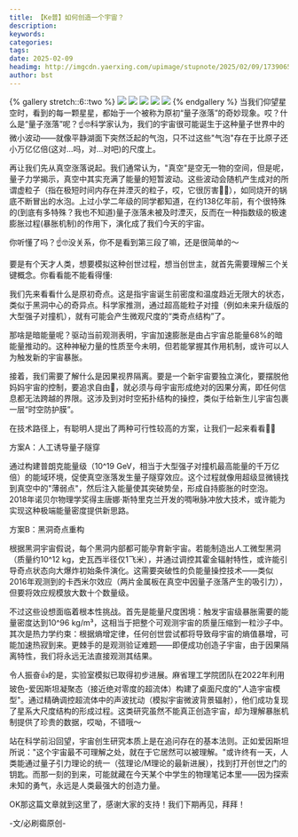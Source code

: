 ```yaml
---
title: 【Ke普】如何创造一个宇宙？
description: 
keywords: 
categories: 
tags: 
date: 2025-02-09
headimg: http://imgcdn.yaerxing.com/upimage/stupnote/2025/02/09/1739065195_12009103_6016.jpg
author: bst
---
```


{% gallery stretch::6::two %}
![](https://imgcdn.yaerxing.com/upimage/stupnote/2025/02/09/1739065195_12009103_6016.jpg)
![](https://imgcdn.yaerxing.com/upimage/stupnote/2025/02/09/1739065198_12009103_4621.jpg)
![](https://imgcdn.yaerxing.com/upimage/stupnote/2025/02/09/1739065200_12009103_1256.jpg)
![](https://imgcdn.yaerxing.com/upimage/stupnote/2025/02/09/1739065202_12009103_5185.jpg)
![](https://imgcdn.yaerxing.com/upimage/stupnote/2025/02/09/1739065204_12009103_1200.jpg)
{% endgallery %}
当我们仰望星空时，看到的每一颗星星，都始于一个被称为原初“量子涨落”的奇妙现象。哎？什么是“量子涨落”呢？☝️️🤓科学家认为，我们的宇宙很可能诞生于这种量子世界中的微小波动——就像平静湖面下突然泛起的气泡，只不过这些"气泡"存在于比原子还小万亿亿倍(这对…吗，对…对吧)的尺度上。

再让我们先从真空涨落说起。我们通常认为，"真空"是空无一物的空间，但是呢，量子力学揭示，真空中其实充满了能量的短暂波动。这些波动会随机产生成对的所谓虚粒子（指在极短时间内存在并湮灭的粒子，哎，它很厉害👍🏻），如同烧开的锅底不断冒出的水泡。上过小学二年级的同学都知道，在约138亿年前，有个很特殊的(到底有多特殊？我也不知道)量子涨落未被及时湮灭，反而在一种指数级的极速膨胀过程(暴胀机制)的作用下，演化成了我们今天的宇宙。

你听懂了吗？☝️️🤓没关系，你不是看到第三段了嘛，还是很简单的～

要是有个天才人类，想要模拟这种创世过程，想当创世主，就首先需要理解三个关键概念。你看看能不能看得懂:

我们先来看看什么是原初奇点。这是指宇宙诞生前密度和温度趋近无限大的状态，类似于黑洞中心的奇异点。科学家推测，通过超高能粒子对撞（例如未来升级版的大型强子对撞机），就有可能会产生微观尺度的“类奇点结构”了。

那啥是暗能量呢？驱动当前观测表明，宇宙加速膨胀是由占宇宙总能量68%的暗能量推动的。这种神秘力量的性质至今未明，但若能掌握其作用机制，或许可以人为触发新的宇宙暴胀。

接着，我们需要了解什么是因果视界隔离。要是一个新宇宙要独立演化，要摆脱他妈妈宇宙的控制，要追求自由🧐，就必须与母宇宙形成绝对的因果分离，即任何信息都无法跨越的界限。这涉及到对时空拓扑结构的操控，类似于给新生儿宇宙包裹一层“时空防护膜”。

在技术路径上，有聪明人提出了两种可行性较高的方案，让我们一起来看看👀😋

方案A：人工诱导量子隧穿

通过构建普朗克能量级（10^19 GeV，相当于大型强子对撞机最高能量的千万亿倍）的能域环境，促使真空涨落发生量子隧穿效应。这个过程就像用超级显微镜找到真空中的"薄弱点"，然后注入能量使其突破势垒，形成自持膨胀的时空泡。2018年诺贝尔物理学奖得主唐娜·斯特里克兰开发的啁啾脉冲放大技术，或许能为实现这种极端能量密度提供新思路。

方案B：黑洞奇点重构

根据黑洞宇宙假说，每个黑洞内部都可能孕育新宇宙。若能制造出人工微型黑洞（质量约10^12 kg，史瓦西半径仅1飞米），并通过调控其霍金辐射特性，或许能引导奇点状态向大爆炸初始条件演化。这需要突破性的负能量操控技术——类似2016年观测到的卡西米尔效应（两片金属板在真空中因量子涨落产生的吸引力），但要将效应规模放大数十个数量级。

不过这些设想面临着根本性挑战。首先是能量尺度困境：触发宇宙级暴胀需要的能量密度达到10^96 kg/m³，这相当于把整个可观测宇宙的质量压缩到一粒沙子中。其次是热力学约束：根据熵增定律，任何创世尝试都将导致母宇宙的熵值暴增，可能加速热寂到来。更棘手的是观测验证难题——即便成功创造子宇宙，由于因果隔离特性，我们将永远无法直接观测其结果。

令人振奋👍的是，实验室模拟已取得初步进展。麻省理工学院团队在2022年利用玻色-爱因斯坦凝聚态（接近绝对零度的超流体）构建了桌面尺度的"人造宇宙模型"。通过精确调控超流体中的声波扰动（模拟宇宙微波背景辐射），他们成功复现了星系大尺度结构的形成过程。这类研究虽然不能真正创造宇宙，却为理解暴胀机制提供了珍贵的数据，哎呦，不错哦～

站在科学前沿回望，宇宙创生研究本质上是在追问存在的基本法则。正如爱因斯坦所说："这个宇宙最不可理解之处，就在于它居然可以被理解。"或许终有一天，人类能通过量子引力理论的统一（弦理论/M理论的最新进展），找到打开创世之门的钥匙。而那一刻的到来，可能就藏在今天某个中学生的物理笔记本里——因为探索未知的勇气，永远是人类最强大的创造力量。


OK那这篇文章就到这里了，感谢大家的支持！我们下期再见，拜拜！

-文/必刷禵原创-
